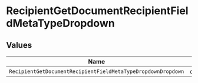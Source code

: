 # RecipientGetDocumentRecipientFieldMetaTypeDropdown


## Values

| Name                                                         | Value                                                        |
| ------------------------------------------------------------ | ------------------------------------------------------------ |
| `RecipientGetDocumentRecipientFieldMetaTypeDropdownDropdown` | dropdown                                                     |
